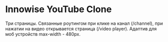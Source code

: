# Innowise YouTube Clone

Три страницы.
Связанные роутингом при клике на канал (/channel), при нажатии на видео открывается страница (/video player).
Адаптив для моб устройств max-width - 480px.

